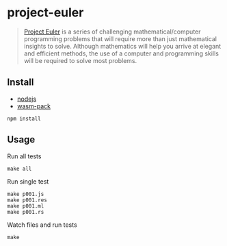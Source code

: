 # project-euler

> [Project Euler](https://projecteuler.net/) is a series of challenging mathematical/computer programming problems that will require more than just mathematical insights to solve. Although mathematics will help you arrive at elegant and efficient methods, the use of a computer and programming skills will be required to solve most problems.

## Install

* [nodejs](https://nodejs.org/)
* [wasm-pack](https://rustwasm.github.io/wasm-pack/installer/)

```
npm install
```

## Usage

Run all tests

```
make all
```

Run single test

```
make p001.js
make p001.res
make p001.ml
make p001.rs
```

Watch files and run tests

```
make
```
